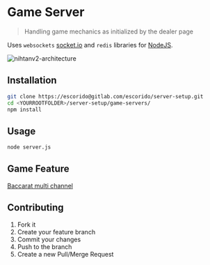 # Game Server

> Handling game mechanics as initialized by the dealer page


Uses `websockets` [socket.io](https://socket.io/) and `redis` libraries for [NodeJS](https://nodejs.org).

![nihtanv2-architecture](/uploads/cd60040ed889643dc6a3ce575289835b/nihtanv2-architecture.jpg)

## Installation
```sh
git clone https://escorido@gitlab.com/escorido/server-setup.git
cd <YOURROOTFOLDER>/server-setup/game-servers/
npm install
```
## Usage
``` sh
node server.js
```

## Game Feature
[Baccarat multi channel](https://gitlab.com/bluefrog-official/table-games/baccarat-game-server/wikis/Baccarat-Multi-Channeled-Tables)

## Contributing

1. Fork it
2. Create your feature branch
3. Commit your changes
4. Push to the branch
5. Create a new Pull/Merge Request